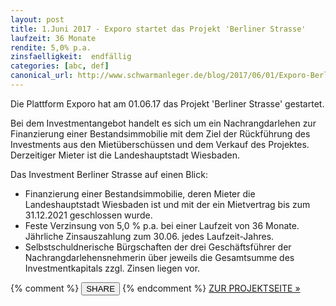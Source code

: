 ```yaml
---
layout: post
title: 1.Juni 2017 - Exporo startet das Projekt 'Berliner Strasse'
laufzeit: 36 Monate
rendite: 5,0% p.a.
zinsfaelligkeit:  endfällig
categories: [abc, def]
canonical_url: http://www.schwarmanleger.de/blog/2017/06/01/Exporo-Berliner-Strasse-Wiesbaden.html
---
```


<p>Die Plattform Exporo hat am 01.06.17 das Projekt 'Berliner Strasse' gestartet.</p>

<p>Bei dem Investmentangebot handelt es sich um ein Nachrangdarlehen zur Finanzierung einer Bestandsimmobilie mit dem Ziel der Rückführung des Investments aus den Mietüberschüssen und dem Verkauf des Projektes. Derzeitiger Mieter ist die Landeshauptstadt Wiesbaden.</p>

<p>Das Investment Berliner Strasse auf einen Blick:</p>
<ul>
    <li>Finanzierung einer Bestandsimmobilie, deren Mieter die Landeshauptstadt Wiesbaden ist und mit der ein Mietvertrag bis zum 31.12.2021 geschlossen wurde.</li>
    <li>Feste Verzinsung von 5,0 % p.a. bei einer Laufzeit von 36 Monate. Jährliche Zinsauszahlung zum 30.06. jedes Laufzeit-Jahres.</li>
    <li>Selbstschuldnerische Bürgschaften der drei Geschäftsführer der Nachrangdarlehensnehmerin über jeweils die Gesamtsumme des Investmentkapitals zzgl. Zinsen liegen vor.</li>
</ul>

<div class="blogbottom">
    {% comment %}
    <button>SHARE</button>
    {% endcomment %}
    <a target="_blank" href="https://exporo.de/projekt/berliner-strasse" class="ampstart-btn">ZUR PROJEKTSEITE &raquo;</a>
</div>

